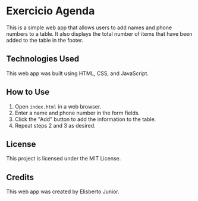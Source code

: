 # Exercicio Agenda

This is a simple web app that allows users to add names and phone numbers to a table. It also displays the total number of items that have been added to the table in the footer.

## Technologies Used

This web app was built using HTML, CSS, and JavaScript.

## How to Use

1. Open `index.html` in a web browser.
2. Enter a name and phone number in the form fields.
3. Click the "Add" button to add the information to the table.
4. Repeat steps 2 and 3 as desired.



## License

This project is licensed under the MIT License. 

## Credits

This web app was created by Elisberto Junior.
